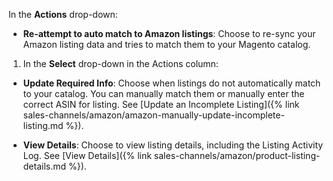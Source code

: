 
In the **Actions** drop-down:

- **Re-attempt to auto match to Amazon listings**: Choose to re-sync your Amazon listing data and tries to match them to your Magento catalog.

1. In the **Select** drop-down in the Actions column:

- **Update Required Info**: Choose when listings do not automatically match to your catalog. You can manually match them or manually enter the correct ASIN for listing. See [Update an Incomplete Listing]({% link sales-channels/amazon/amazon-manually-update-incomplete-listing.md %}).

- **View Details**: Choose to view listing details, including the Listing Activity Log. See [View Details]({% link sales-channels/amazon/product-listing-details.md %}).
